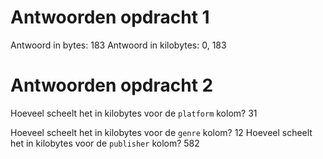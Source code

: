# Antwoorden opdracht 1

Antwoord in bytes:
183
Antwoord in kilobytes:
0, 183

# Antwoorden opdracht 2

Hoeveel scheelt het in kilobytes voor de `platform` kolom?
31

Hoeveel scheelt het in kilobytes voor de `genre` kolom?
12
Hoeveel scheelt het in kilobytes voor de `publisher` kolom?
582
